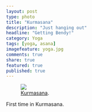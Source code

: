 ```yaml
---
layout: post
type: photo
title: "Kurmasana"
description: "Just hanging out"
headline: "Getting Bendy!"
category: Yoga
tags: [yoga, asana]
imagefeature: yoga.jpg
comments: true
share: true
featured: true
published: true
---
```





<figure>
  <a href="http://i1208.photobucket.com/albums/cc370/apegg23/yoga_zpsm93t2zv6.jpg"><img src="http://i1208.photobucket.com/albums/cc370/apegg23/yoga_zpsm93t2zv6.jpg"></a>
  <figcaption><a href="http://abiethman.github.io/" data-toggle="tooltip" title="Visit my website">Kurmasana</a>.</figcaption>
</figure>

First time in Kurmasana.